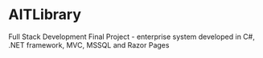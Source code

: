 # AITLibrary
 Full Stack Development Final Project - enterprise system developed in C#, .NET framework, MVC, MSSQL and Razor Pages

